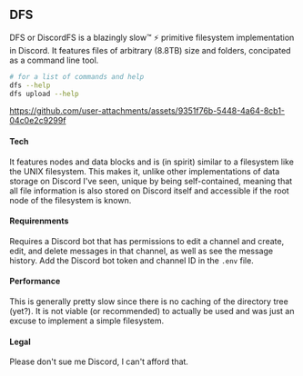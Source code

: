 ## DFS
DFS or DiscordFS is a blazingly slow™️ ⚡️ primitive filesystem implementation in Discord. It features files of arbitrary (8.8TB) size and folders, concipated as a command line tool.

```bash
# for a list of commands and help
dfs --help
dfs upload --help
```

https://github.com/user-attachments/assets/9351f76b-5448-4a64-8cb1-04c0e2c9299f

#### Tech
It features nodes and data blocks and is (in spirit) similar to a filesystem like the UNIX filesystem. This makes it, unlike other implementations of data storage on Discord I've seen, unique by being self-contained, meaning that all file information is also stored on Discord itself and accessible if the root node of the filesystem is known. 

#### Requirenments
Requires a Discord bot that has permissions to edit a channel and create, edit, and delete messages in that channel, as well as see the message history. Add the Discord bot token and channel ID in the `.env` file.

#### Performance
This is generally pretty slow since there is no caching of the directory tree (yet?). It is not viable (or recommended) to actually be used and was just an excuse to implement a simple filesystem.

#### Legal
Please don't sue me Discord, I can't afford that.

